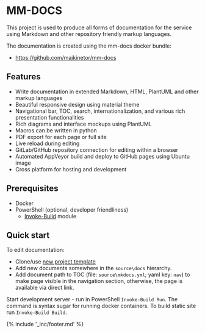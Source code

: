 ﻿# MM-DOCS

This project is used to produce all forms of documentation for the service using Markdown and other repository friendly markup languages.

The documentation is created using the mm-docs docker bundle:

- https://github.com/majkinetor/mm-docs

## Features

- Write documentation in extended Markdown, HTML, PlantUML and other markup languages
- Beautiful responsive design using material theme
- Navigational bar, TOC, search, internationalization, and various rich presentation functionalities
- Rich diagrams and interface mockups using PlantUML
- Macros can be written in python
- PDF export for each page or full site
- Live reload during editing
- GitLab/GitHub repository connection for editing within a browser
- Automated AppVeyor build and deploy to GitHub pages using Ubuntu image
- Cross platform for hosting and development

## Prerequisites

- Docker
- PowerShell (optional, developer friendliness)
    - [Invoke-Build](https://www.powershellgallery.com/packages/InvokeBuild) module

## Quick start

To edit documentation:

- Clone/use [new project template](https://github.com/majkinetor/mm-docs-template)
- Add new documents somewhere in the `source\docs` hierarchy.
- Add document path to TOC (file: `source\mkdocs.yml`; yaml key: `nav`) to make page visible in the navigation section, otherwise, the page is available via direct link.

Start development server - run in PowerShell `Invoke-Build Run`. The command is syntax sugar for running docker containers.
To build static site run `Invoke-Build Build`.

{% include '_inc/footer.md' %}
